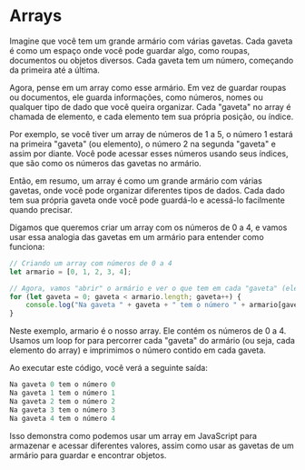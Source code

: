 # Arrays
Imagine que você tem um grande armário com várias gavetas. Cada gaveta é como um espaço onde você pode guardar algo, como roupas, documentos ou objetos diversos. Cada gaveta tem um número, começando da primeira até a última.

Agora, pense em um array como esse armário. Em vez de guardar roupas ou documentos, ele guarda informações, como números, nomes ou qualquer tipo de dado que você queira organizar. Cada "gaveta" no array é chamada de elemento, e cada elemento tem sua própria posição, ou índice.

Por exemplo, se você tiver um array de números de 1 a 5, o número 1 estará na primeira "gaveta" (ou elemento), o número 2 na segunda "gaveta" e assim por diante. Você pode acessar esses números usando seus índices, que são como os números das gavetas no armário.

Então, em resumo, um array é como um grande armário com várias gavetas, onde você pode organizar diferentes tipos de dados. Cada dado tem sua própria gaveta onde você pode guardá-lo e acessá-lo facilmente quando precisar.

Digamos que queremos criar um array com os números de 0 a 4, e vamos usar essa analogia das gavetas em um armário para entender como funciona:

```javascript
// Criando um array com números de 0 a 4
let armario = [0, 1, 2, 3, 4];

// Agora, vamos "abrir" o armário e ver o que tem em cada "gaveta" (elemento do array)
for (let gaveta = 0; gaveta < armario.length; gaveta++) {
    console.log("Na gaveta " + gaveta + " tem o número " + armario[gaveta]);
}
```

Neste exemplo, armario é o nosso array. Ele contém os números de 0 a 4. Usamos um loop for para percorrer cada "gaveta" do armário (ou seja, cada elemento do array) e imprimimos o número contido em cada gaveta.

Ao executar este código, você verá a seguinte saída:

```javascript
Na gaveta 0 tem o número 0
Na gaveta 1 tem o número 1
Na gaveta 2 tem o número 2
Na gaveta 3 tem o número 3
Na gaveta 4 tem o número 4
```
Isso demonstra como podemos usar um array em JavaScript para armazenar e acessar diferentes valores, assim como usar as gavetas de um armário para guardar e encontrar objetos.